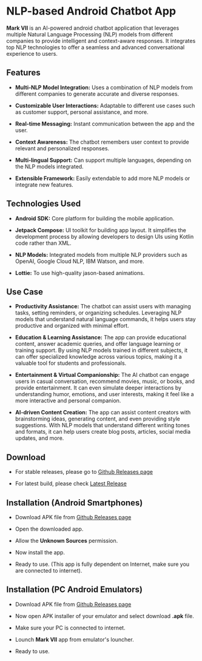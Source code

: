 # NLP-based Android Chatbot App
**Mark VII** is an AI-powered android chatbot application that leverages multiple Natural Language Processing (NLP) models from different companies to provide intelligent and context-aware responses. It integrates top NLP technologies to offer a seamless and advanced conversational experience to users.


## Features

* **Multi-NLP Model Integration:** Uses a combination of NLP models from different companies to generate accurate and diverse responses.
  
* **Customizable User Interactions:** Adaptable to different use cases such as customer support, personal assistance, and more.
  
* **Real-time Messaging:** Instant communication between the app and the user.
  
* **Context Awareness:** The chatbot remembers user context to provide relevant and personalized responses.
  
* **Multi-lingual Support:** Can support multiple languages, depending on the NLP models integrated.
  
* **Extensible Framework:** Easily extendable to add more NLP models or integrate new features.
  
   
## Technologies Used

* **Android SDK:** Core platform for building the mobile application.
  
* **Jetpack Compose:** UI toolkit for building app layout. It simplifies the development process by allowing developers to design UIs using Kotlin code rather than XML.
  
* **NLP Models:** Integrated models from multiple NLP providers such as OpenAI, Google Cloud NLP, IBM Watson, and more.
  
* **Lottie:** To use high-quality jason-based animations.


## Use Case

* **Productivity Assistance:** The chatbot can assist users with managing tasks, setting reminders, or organizing schedules. Leveraging NLP models that understand natural language commands, it helps users stay productive and organized with minimal effort.

* **Education & Learning Assistance:** The app can provide educational content, answer academic queries, and offer language learning or training support. By using NLP models trained in different subjects, it can offer specialized knowledge across various topics, making it a valuable tool for students and professionals.

* **Entertainment & Virtual Companionship:** The AI chatbot can engage users in casual conversation, recommend movies, music, or books, and provide entertainment. It can even simulate deeper interactions by understanding humor, emotions, and user interests, making it feel like a more interactive and personal companion.

* **AI-driven Content Creation:** The app can assist content creators with brainstorming ideas, generating content, and even providing style suggestions. With NLP models that understand different writing tones and formats, it can help users create blog posts, articles, social media updates, and more.


## Download

* For stable releases, please go to [Github Releases page](https://github.com/daemon-001/Mark-VII/releases)
  
* For latest build, please check [Latest Release](https://github.com/daemon-001/Mark-VII/releases/latest)
  

## Installation (Android Smartphones)

* Download APK file from [Github Releases page](https://github.com/daemon-001/Mark-VII/releases)
  
* Open the downloaded app.
  
* Allow the **Unknown Sources** permission.
  
* Now install the app.
  
* Ready to use. (This app is fully dependent on Internet, make sure you are connected to internet).


## Installation (PC Android Emulators)

* Download APK file from [Github Releases page](https://github.com/daemon-001/Mark-VII/releases)
  
* Now open APK installer of your emulator and select download **.apk** file.
  
* Make sure your PC is connected to internet.
  
* Lounch **Mark VII** app from emulator's louncher.
  
* Ready to use.

